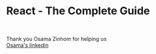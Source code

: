 # React - The Complete Guide 
<br>

Thank you Osama Zinhom for helping us <br>
<a href="https://www.linkedin.com/in/ozidan/" target="blank">Osama's linkedin</a> 

